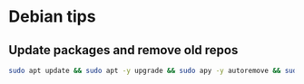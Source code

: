 # Debian tips

## Update packages and remove old repos

```sh
sudo apt update && sudo apt -y upgrade && sudo apy -y autoremove && sudo apt -y clean
```

